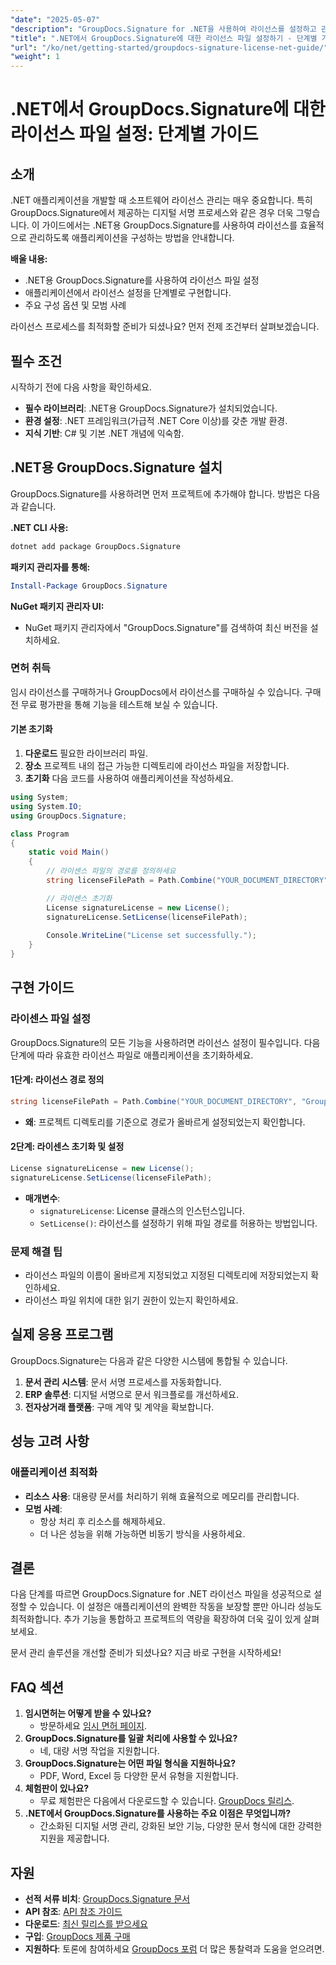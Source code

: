 ```yaml
---
"date": "2025-05-07"
"description": "GroupDocs.Signature for .NET을 사용하여 라이선스를 설정하고 관리하는 방법을 알아보세요. 이 포괄적인 가이드는 설치부터 라이선스 구성까지 모든 것을 다룹니다."
"title": ".NET에서 GroupDocs.Signature에 대한 라이선스 파일 설정하기 - 단계별 가이드"
"url": "/ko/net/getting-started/groupdocs-signature-license-net-guide/"
"weight": 1
---
```


# .NET에서 GroupDocs.Signature에 대한 라이선스 파일 설정: 단계별 가이드

## 소개
.NET 애플리케이션을 개발할 때 소프트웨어 라이선스 관리는 매우 중요합니다. 특히 GroupDocs.Signature에서 제공하는 디지털 서명 프로세스와 같은 경우 더욱 그렇습니다. 이 가이드에서는 .NET용 GroupDocs.Signature를 사용하여 라이선스를 효율적으로 관리하도록 애플리케이션을 구성하는 방법을 안내합니다.

**배울 내용:**
- .NET용 GroupDocs.Signature를 사용하여 라이선스 파일 설정
- 애플리케이션에서 라이선스 설정을 단계별로 구현합니다.
- 주요 구성 옵션 및 모범 사례

라이선스 프로세스를 최적화할 준비가 되셨나요? 먼저 전제 조건부터 살펴보겠습니다.

## 필수 조건
시작하기 전에 다음 사항을 확인하세요.
- **필수 라이브러리**: .NET용 GroupDocs.Signature가 설치되었습니다.
- **환경 설정**: .NET 프레임워크(가급적 .NET Core 이상)를 갖춘 개발 환경.
- **지식 기반**: C# 및 기본 .NET 개념에 익숙함.

## .NET용 GroupDocs.Signature 설치
GroupDocs.Signature를 사용하려면 먼저 프로젝트에 추가해야 합니다. 방법은 다음과 같습니다.

**.NET CLI 사용:**
```bash
dotnet add package GroupDocs.Signature
```

**패키지 관리자를 통해:**
```powershell
Install-Package GroupDocs.Signature
```

**NuGet 패키지 관리자 UI:**
- NuGet 패키지 관리자에서 "GroupDocs.Signature"를 검색하여 최신 버전을 설치하세요.

### 면허 취득
임시 라이선스를 구매하거나 GroupDocs에서 라이선스를 구매하실 수 있습니다. 구매 전 무료 평가판을 통해 기능을 테스트해 보실 수 있습니다.

#### 기본 초기화
1. **다운로드** 필요한 라이브러리 파일.
2. **장소** 프로젝트 내의 접근 가능한 디렉토리에 라이선스 파일을 저장합니다.
3. **초기화** 다음 코드를 사용하여 애플리케이션을 작성하세요.

```csharp
using System;
using System.IO;
using GroupDocs.Signature;

class Program
{
    static void Main()
    {
        // 라이센스 파일의 경로를 정의하세요
        string licenseFilePath = Path.Combine("YOUR_DOCUMENT_DIRECTORY", "GroupDocs.license");

        // 라이센스 초기화
        License signatureLicense = new License();
        signatureLicense.SetLicense(licenseFilePath);
        
        Console.WriteLine("License set successfully.");
    }
}
```

## 구현 가이드
### 라이센스 파일 설정
GroupDocs.Signature의 모든 기능을 사용하려면 라이선스 설정이 필수입니다. 다음 단계에 따라 유효한 라이선스 파일로 애플리케이션을 초기화하세요.

#### 1단계: 라이선스 경로 정의
```csharp
string licenseFilePath = Path.Combine("YOUR_DOCUMENT_DIRECTORY", "GroupDocs.license");
```
- **왜**: 프로젝트 디렉토리를 기준으로 경로가 올바르게 설정되었는지 확인합니다.

#### 2단계: 라이센스 초기화 및 설정
```csharp
License signatureLicense = new License();
signatureLicense.SetLicense(licenseFilePath);
```
- **매개변수**:
  - `signatureLicense`: License 클래스의 인스턴스입니다.
  - `SetLicense()`: 라이선스를 설정하기 위해 파일 경로를 허용하는 방법입니다.

### 문제 해결 팁
- 라이선스 파일의 이름이 올바르게 지정되었고 지정된 디렉토리에 저장되었는지 확인하세요.
- 라이선스 파일 위치에 대한 읽기 권한이 있는지 확인하세요.

## 실제 응용 프로그램
GroupDocs.Signature는 다음과 같은 다양한 시스템에 통합될 수 있습니다.
1. **문서 관리 시스템**: 문서 서명 프로세스를 자동화합니다.
2. **ERP 솔루션**: 디지털 서명으로 문서 워크플로를 개선하세요.
3. **전자상거래 플랫폼**: 구매 계약 및 계약을 확보합니다.

## 성능 고려 사항
### 애플리케이션 최적화
- **리소스 사용**: 대용량 문서를 처리하기 위해 효율적으로 메모리를 관리합니다.
- **모범 사례**:
  - 항상 처리 후 리소스를 해제하세요.
  - 더 나은 성능을 위해 가능하면 비동기 방식을 사용하세요.

## 결론
다음 단계를 따르면 GroupDocs.Signature for .NET 라이선스 파일을 성공적으로 설정할 수 있습니다. 이 설정은 애플리케이션의 완벽한 작동을 보장할 뿐만 아니라 성능도 최적화합니다. 추가 기능을 통합하고 프로젝트의 역량을 확장하여 더욱 깊이 있게 살펴보세요.

문서 관리 솔루션을 개선할 준비가 되셨나요? 지금 바로 구현을 시작하세요!

## FAQ 섹션
1. **임시면허는 어떻게 받을 수 있나요?**
   - 방문하세요 [임시 면허 페이지](https://purchase.groupdocs.com/temporary-license/).
2. **GroupDocs.Signature를 일괄 처리에 사용할 수 있나요?**
   - 네, 대량 서명 작업을 지원합니다.
3. **GroupDocs.Signature는 어떤 파일 형식을 지원하나요?**
   - PDF, Word, Excel 등 다양한 문서 유형을 지원합니다.
4. **체험판이 있나요?**
   - 무료 체험판은 다음에서 다운로드할 수 있습니다. [GroupDocs 릴리스](https://releases.groupdocs.com/signature/net/).
5. **.NET에서 GroupDocs.Signature를 사용하는 주요 이점은 무엇입니까?**
   - 간소화된 디지털 서명 관리, 강화된 보안 기능, 다양한 문서 형식에 대한 강력한 지원을 제공합니다.

## 자원
- **선적 서류 비치**: [GroupDocs.Signature 문서](https://docs.groupdocs.com/signature/net/)
- **API 참조**: [API 참조 가이드](https://reference.groupdocs.com/signature/net/)
- **다운로드**: [최신 릴리스를 받으세요](https://releases.groupdocs.com/signature/net/)
- **구입**: [GroupDocs 제품 구매](https://purchase.groupdocs.com/buy)
- **지원하다**: 토론에 참여하세요 [GroupDocs 포럼](https://forum.groupdocs.com/c/signature/) 더 많은 통찰력과 도움을 얻으려면.